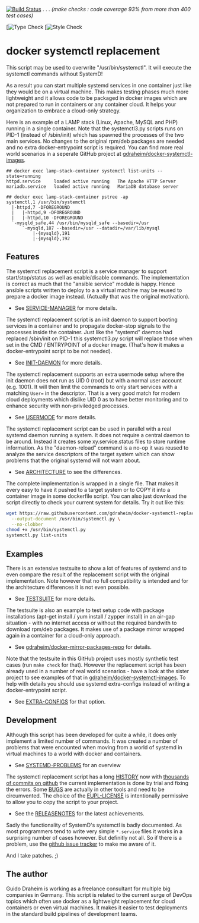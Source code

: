 [![Build Status](https://dev.azure.com/gdraheim/gdraheim/_apis/build/status/gdraheim.docker-systemctl-replacement?branchName=develop)](https://dev.azure.com/gdraheim/gdraheim/_build/latest?definitionId=5&branchName=develop) . . . _(make checks : code coverage 93% from more than 400 test cases)_

[![Type Check](https://github.com/gdraheim/docker-systemctl-replacement/actions/workflows/typecheck.yml/badge.svg?event=push&branch=develop)
[![Style Check](https://github.com/gdraheim/docker-systemctl-replacement/actions/workflows/stylecheck.yml/badge.svg?event=push&branch=develop)

# docker systemctl replacement

This script may be used to overwrite "/usr/bin/systemctl".
It will execute the systemctl commands without SystemD!

As a result you can start multiple systemd services in one
container just like they would be on a virtual machine.
This makes testing phases much more lightweight and it
allows code to be packaged in docker images which are not
prepared to run in containers or any container cloud. It
helps your organization to embrace a cloud-only strategy.

Here is an example of a LAMP stack (Linux, Apache, MySQL
and PHP) running in a single container. Note that the
systemctl3.py scripts runs on PID-1 (instead of /sbin/init)
which has spawned the processes of the two main services.
No changes to the original rpm/deb packages are needed and
no extra docker-entrypoint script is required. You can find
more real world scenarios in a seperate GitHub project
at [gdraheim/docker-systemctl-images](https://github.com/gdraheim/docker-systemctl-images).

    ## docker exec lamp-stack-container systemctl list-units --state=running
    httpd.service     loaded active running   The Apache HTTP Server
    mariadb.service   loaded active running   MariaDB database server
    
    ## docker exec lamp-stack-container pstree -ap
    systemctl,1 /usr/bin/systemctl
      |-httpd,7 -DFOREGROUND
      |   |-httpd,9 -DFOREGROUND
      |   |-httpd,10 -DFOREGROUND
      `-mysqld_safe,44 /usr/bin/mysqld_safe --basedir=/usr
          `-mysqld,187 --basedir=/usr --datadir=/var/lib/mysql
              |-{mysqld},191
              |-{mysqld},192

## Features

The systemctl replacement script is a service manager to
support start/stop/status as well as enable/disable commands.
The implementation is correct as much that the "ansible service"
module is happy. Hence ansible scripts written to deploy to a
a virtual machine may be reused to prepare a docker image 
instead. (Actually that was the original motivation).

* See [SERVICE-MANAGER](SERVICE-MANAGER.md) for more details.

The systemctl replacement script is an init daemon to support
booting services in a container and to propagate docker-stop
signals to the processes inside the container. Just like
the "systemd" daemon had replaced /sbin/init on PID-1 this
systemctl3.py script will replace those when set in the
CMD / ENTRYPOINT of a docker image. (That's how it makes
a docker-entrypoint script to be not needed).

* See [INIT-DAEMON](INIT-DAEMON.md) for more details.

The systemctl replacement supports an extra usermode setup
where the init daemon does not run as UID 0 (root) but with
a  normal user account (e.g. 1001). It will then limit the
commands to only start services with a matching `User=` in
the descriptor. That is a very good match for modern cloud
deployments which dislike UID 0 as to have better monitoring
and to enhance security with non-priviledged processes.

* See [USERMODE](USERMODE.md) for more details.

The systemctl replacement script can be used in parallel
with a real systemd daemon running a system. It does not
require a central daemon to be around. Instead it creates
some xy.service.status files to store runtime information.
As the "daemon-reload" command is a no-op it was reused to
analyze the service descriptors of the target system which
can show problems that the original systemd will not warn about.

* See [ARCHITECTURE](ARCHITECTURE.md) to see the differences.

The complete implementation is wrapped in a single file. That
makes it every easy to have it pushed to a target system or
to COPY it into a container image in some dockerfile script.
You can also just download the script directly to check your
current system for details. Try it out like this:

```bash
wget https://raw.githubusercontent.com/gdraheim/docker-systemctl-replacement/master/files/docker/systemctl3.py \
  --output-document /usr/bin/systemctl.py \
  --no-clobber
chmod +x /usr/bin/systemctl.py
systemctl.py list-units
```

## Examples

There is an extensive testsuite to show a lot of features of
systemd and to even compare the result of the replacement
script with the original implementation. Note however that no
full compatibility is intended and for the architecture 
differences it is not even possible.

* See [TESTSUITE](TESTUITE.md) for more details.

The testsuite is also an example to test setup code with package
installations (apt-get install / yum install / zypper install)
in an air-gap situation - with no internet access or without
the required bandwith to download rpm/deb packages. It makes
use of a package mirror wrapped again in a container for a
cloud-only approach.

* See [gdraheim/docker-mirror-packages-repo](https://github.com/gdraheim/docker-mirror-packages-repo) for details.

Note that the testsuite in this GitHub project uses mostly 
synthetic test cases (run `make check` for that). However 
the replacement script has been already used in a number of 
real world scenarios - have a look at the sister project to
see examples of that in [gdraheim/docker-systemctl-images](https://github.com/gdraheim/docker-systemctl-images).
To help with details you should use systemd extra-configs
instead of writing a docker-entrypoint script.

* See [EXTRA-CONFIGS](EXTRA-CONFIGS.md) for that option.

## Development

Although this script has been developed for quite a while,
it does only implement a limited number of commands. It
was created a number of problems that were encounted when
moving from a world of systemd in virtual machines to a
world with docker and containers.

* See [SYSTEMD-PROBLEMS](SYSTEMD-PROBLEMS.md) for an overview

The systemctl replacement script has a long [HISTORY](HISTORY.md)
now with [thousands of commits on github](https://github.com/gdraheim/docker-systemctl-replacement/tree/master)
the current implementation is done by trial and fixing the errors.
Some [BUGS](BUGS.md) are actually in other tools and need to be
circumvented. The choice of the [EUPL-LICENSE](EUPL-LICENSE.md) is
intentionally permissive to allow you to copy the script to your project.

* See the [RELEASENOTES](RELEASENOTES.md) for the latest achievements.

Sadly the functionality of SystemD's systemctl is badly documented.
As most programmers tend to write very simple `*.service` files
it works in a surprising number of cases however. But definitly
not all. So if there is a problem, use the
[github issue tracker](https://github.com/gdraheim/docker-systemctl-replacement/issues)
to make me aware of it.

And I take patches. ;)

## The author

Guido Draheim is working as a freelance consultant for
multiple big companies in Germany. This script is related to 
the current surge of DevOps topics which often use docker 
as a lightweight replacement for cloud containers or even 
virtual machines. It makes it easier to test deployments
in the standard build pipelines of development teams.
